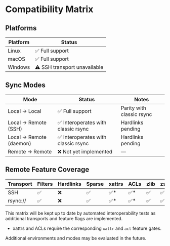 # Compatibility Matrix

## Platforms

| Platform | Status |
|----------|--------|
| Linux    | ✅ Full support |
| macOS    | ✅ Full support |
| Windows  | ⚠️ SSH transport unavailable |

## Sync Modes

| Mode                     | Status | Notes |
|--------------------------|--------|-------|
| Local → Local            | ✅ Full support | Parity with classic rsync |
| Local → Remote (SSH)     | ✅ Interoperates with classic rsync | Hardlinks pending |
| Local → Remote (daemon)  | ✅ Interoperates with classic rsync | Hardlinks pending |
| Remote → Remote          | ❌ Not yet implemented | — |

## Remote Feature Coverage

| Transport | Filters | Hardlinks | Sparse | xattrs | ACLs | zlib | zstd |
|-----------|---------|-----------|--------|--------|------|------|------|
| SSH       | ✅ | ❌ | ✅ | ✅* | ✅* | ✅ | ✅ |
| rsync://  | ✅ | ❌ | ✅ | ✅* | ✅* | ✅ | ✅ |

This matrix will be kept up to date by automated interoperability tests as
additional transports and feature flags are implemented.

* xattrs and ACLs require the corresponding `xattr` and `acl` feature gates.

Additional environments and modes may be evaluated in the future.
